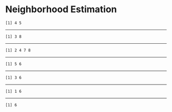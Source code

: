 # Neighborhood Estimation

    [1] 4 5

---

    [1] 3 8

---

    [1] 2 4 7 8

---

    [1] 5 6

---

    [1] 3 6

---

    [1] 1 6

---

    [1] 6

